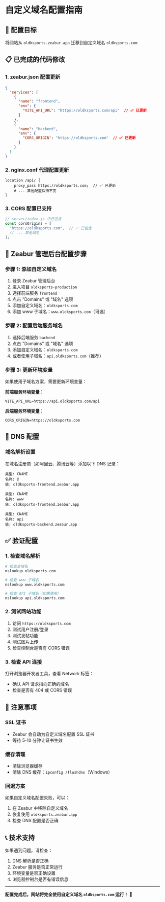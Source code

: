 # 自定义域名配置指南

## 🎯 **配置目标**
将网站从 `oldksports.zeabur.app` 迁移到自定义域名 `oldksports.com`

## 📋 **已完成的代码修改**

### **1. zeabur.json 配置更新**
```json
{
  "services": [
    {
      "name": "frontend",
      "env": {
        "VITE_API_URL": "https://oldksports.com/api"  // ✅ 已更新
      }
    },
    {
      "name": "backend", 
      "env": {
        "CORS_ORIGIN": "https://oldksports.com"  // ✅ 已更新
      }
    }
  ]
}
```

### **2. nginx.conf 代理配置更新**
```nginx
location /api/ {
    proxy_pass https://oldksports.com;  // ✅ 已更新
    # ... 其他配置保持不变
}
```

### **3. CORS 配置已支持**
```javascript
// server/index.js 中已包含
const corsOrigins = [
  "https://oldksports.com",  // ✅ 已包含
  // ... 其他域名
];
```

## 🚀 **Zeabur 管理后台配置步骤**

### **步骤 1: 添加自定义域名**
1. 登录 Zeabur 管理后台
2. 进入项目 `oldksports-production`
3. 选择前端服务 `frontend`
4. 点击 "Domains" 或 "域名" 选项
5. 添加自定义域名：`oldksports.com`
6. 添加 www 子域名：`www.oldksports.com`（可选）

### **步骤 2: 配置后端服务域名**
1. 选择后端服务 `backend`
2. 点击 "Domains" 或 "域名" 选项  
3. 添加自定义域名：`oldksports.com`
4. 或者使用子域名：`api.oldksports.com`（推荐）

### **步骤 3: 更新环境变量**
如果使用子域名方案，需要更新环境变量：

**前端服务环境变量：**
```
VITE_API_URL=https://api.oldksports.com/api
```

**后端服务环境变量：**
```
CORS_ORIGIN=https://oldksports.com
```

## 🔧 **DNS 配置**

### **域名解析设置**
在域名注册商（如阿里云、腾讯云等）添加以下 DNS 记录：

```
类型: CNAME
名称: @
值: oldksports-frontend.zeabur.app

类型: CNAME  
名称: www
值: oldksports-frontend.zeabur.app

类型: CNAME
名称: api
值: oldksports-backend.zeabur.app
```

## ✅ **验证配置**

### **1. 检查域名解析**
```bash
# 检查主域名
nslookup oldksports.com

# 检查 www 子域名
nslookup www.oldksports.com

# 检查 API 子域名（如果使用）
nslookup api.oldksports.com
```

### **2. 测试网站功能**
1. 访问 `https://oldksports.com`
2. 测试用户注册/登录
3. 测试发帖功能
4. 测试图片上传
5. 检查控制台是否有 CORS 错误

### **3. 检查 API 连接**
打开浏览器开发者工具，查看 Network 标签：
- 确认 API 请求指向正确的域名
- 检查是否有 404 或 CORS 错误

## 🚨 **注意事项**

### **SSL 证书**
- Zeabur 会自动为自定义域名配置 SSL 证书
- 等待 5-10 分钟让证书生效

### **缓存清理**
- 清除浏览器缓存
- 清除 DNS 缓存：`ipconfig /flushdns`（Windows）

### **回退方案**
如果自定义域名配置失败，可以：
1. 在 Zeabur 中移除自定义域名
2. 恢复使用 `oldksports.zeabur.app`
3. 检查 DNS 配置是否正确

## 📞 **技术支持**

如果遇到问题，请检查：
1. DNS 解析是否正确
2. Zeabur 服务是否正常运行
3. 环境变量是否正确设置
4. 浏览器控制台是否有错误信息

---

**配置完成后，网站将完全使用自定义域名 `oldksports.com` 运行！** 🎉
